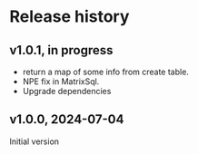 # Release history

## v1.0.1, in progress
- return a map of some info from create table. 
- NPE fix in MatrixSql. 
- Upgrade dependencies

## v1.0.0, 2024-07-04
Initial version
